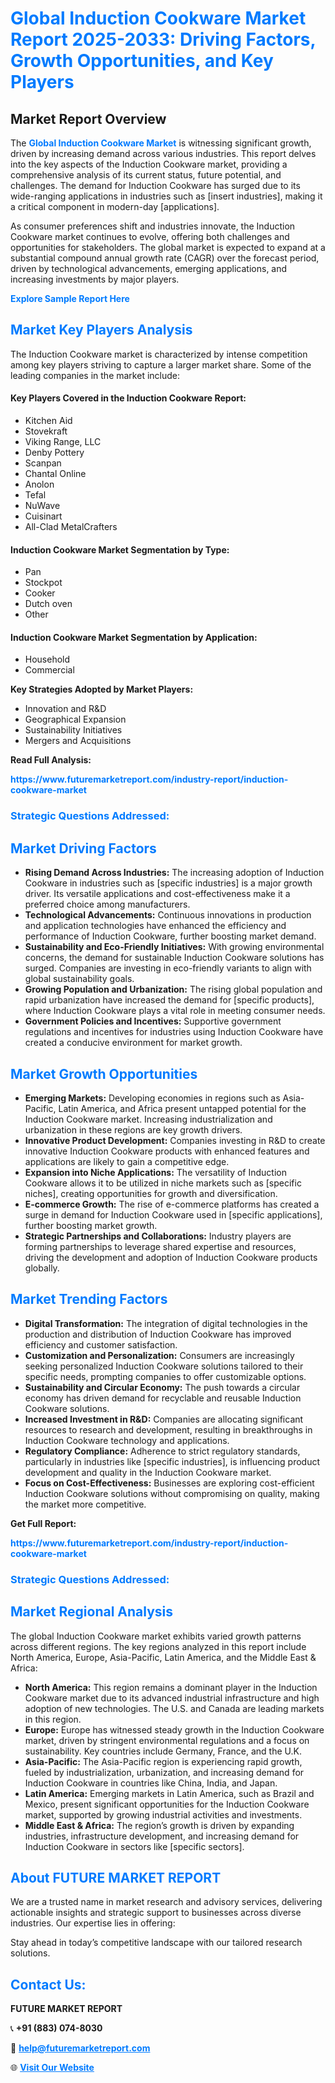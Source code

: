 <h1 style="color: #007BFF;">Global Induction Cookware Market Report 2025-2033: Driving Factors, Growth Opportunities, and Key Players</h1>

<section id="overview">
<h2>Market Report Overview</h2>
<p>The <a href="https://www.futuremarketreport.com/industry-report/induction-cookware-market" style="color: #007BFF; text-decoration: none;"><strong>Global Induction Cookware Market</strong></a> is witnessing significant growth, driven by increasing demand across various industries. This report delves into the key aspects of the Induction Cookware market, providing a comprehensive analysis of its current status, future potential, and challenges. The demand for Induction Cookware has surged due to its wide-ranging applications in industries such as [insert industries], making it a critical component in modern-day [applications].</p>
<p>As consumer preferences shift and industries innovate, the Induction Cookware market continues to evolve, offering both challenges and opportunities for stakeholders. The global market is expected to expand at a substantial compound annual growth rate (CAGR) over the forecast period, driven by technological advancements, emerging applications, and increasing investments by major players.</p>
</section>

<section id="overview">
<p><a href="https://www.futuremarketreport.com/request-sample/reportId=90072" style="color: #007BFF; text-decoration: none;"><strong>Explore Sample Report Here</strong></a></p>
</section>

<section id="key-players">
<h2 style="color: #007BFF;">Market Key Players Analysis</h2>
<p>The Induction Cookware market is characterized by intense competition among key players striving to capture a larger market share. Some of the leading companies in the market include:</p>
<h4>Key Players Covered in the Induction Cookware Report:</h4>
<ul><li>Kitchen Aid</li><li>Stovekraft</li><li>Viking Range, LLC</li><li>Denby Pottery</li><li>Scanpan</li><li>Chantal Online</li><li>Anolon</li><li>Tefal</li><li>NuWave</li><li>Cuisinart</li><li>All-Clad MetalCrafters</li></ul>
<h4>Induction Cookware Market Segmentation by Type:</h4>
<ul><li>Pan</li><li>Stockpot</li><li>Cooker</li><li>Dutch oven</li><li>Other</li></ul>

<h4>Induction Cookware Market Segmentation by Application:</h4>
<ul><li>Household</li><li>Commercial</li></ul>
<p><strong>Key Strategies Adopted by Market Players:</strong></p>
<ul>
<li>Innovation and R&D</li>
<li>Geographical Expansion</li>
<li>Sustainability Initiatives</li>
<li>Mergers and Acquisitions</li>
</ul>
</section>

<section>
<p><strong>Read Full Analysis: </strong></p><a href="https://www.futuremarketreport.com/industry-report/induction-cookware-market" style="color: #007BFF; text-decoration: none;"><strong>https://www.futuremarketreport.com/industry-report/induction-cookware-market</strong></a>
<h3 style="color: #007BFF;">Strategic Questions Addressed:</h3>
</section>

<section id="driving-factors">
<h2 style="color: #007BFF;">Market Driving Factors</h2>
<ul>
<li><strong>Rising Demand Across Industries:</strong> The increasing adoption of Induction Cookware in industries such as [specific industries] is a major growth driver. Its versatile applications and cost-effectiveness make it a preferred choice among manufacturers.</li>
<li><strong>Technological Advancements:</strong> Continuous innovations in production and application technologies have enhanced the efficiency and performance of Induction Cookware, further boosting market demand.</li>
<li><strong>Sustainability and Eco-Friendly Initiatives:</strong> With growing environmental concerns, the demand for sustainable Induction Cookware solutions has surged. Companies are investing in eco-friendly variants to align with global sustainability goals.</li>
<li><strong>Growing Population and Urbanization:</strong> The rising global population and rapid urbanization have increased the demand for [specific products], where Induction Cookware plays a vital role in meeting consumer needs.</li>
<li><strong>Government Policies and Incentives:</strong> Supportive government regulations and incentives for industries using Induction Cookware have created a conducive environment for market growth.</li>
</ul>
</section>

<section id="growth-opportunities">
<h2 style="color: #007BFF;">Market Growth Opportunities</h2>
<ul>
<li><strong>Emerging Markets:</strong> Developing economies in regions such as Asia-Pacific, Latin America, and Africa present untapped potential for the Induction Cookware market. Increasing industrialization and urbanization in these regions are key growth drivers.</li>
<li><strong>Innovative Product Development:</strong> Companies investing in R&D to create innovative Induction Cookware products with enhanced features and applications are likely to gain a competitive edge.</li>
<li><strong>Expansion into Niche Applications:</strong> The versatility of Induction Cookware allows it to be utilized in niche markets such as [specific niches], creating opportunities for growth and diversification.</li>
<li><strong>E-commerce Growth:</strong> The rise of e-commerce platforms has created a surge in demand for Induction Cookware used in [specific applications], further boosting market growth.</li>
<li><strong>Strategic Partnerships and Collaborations:</strong> Industry players are forming partnerships to leverage shared expertise and resources, driving the development and adoption of Induction Cookware products globally.</li>
</ul>
</section>

<section id="trending-factors">
<h2 style="color: #007BFF;">Market Trending Factors</h2>
<ul>
<li><strong>Digital Transformation:</strong> The integration of digital technologies in the production and distribution of Induction Cookware has improved efficiency and customer satisfaction.</li>
<li><strong>Customization and Personalization:</strong> Consumers are increasingly seeking personalized Induction Cookware solutions tailored to their specific needs, prompting companies to offer customizable options.</li>
<li><strong>Sustainability and Circular Economy:</strong> The push towards a circular economy has driven demand for recyclable and reusable Induction Cookware solutions.</li>
<li><strong>Increased Investment in R&D:</strong> Companies are allocating significant resources to research and development, resulting in breakthroughs in Induction Cookware technology and applications.</li>
<li><strong>Regulatory Compliance:</strong> Adherence to strict regulatory standards, particularly in industries like [specific industries], is influencing product development and quality in the Induction Cookware market.</li>
<li><strong>Focus on Cost-Effectiveness:</strong> Businesses are exploring cost-efficient Induction Cookware solutions without compromising on quality, making the market more competitive.</li>
</ul>
</section>

<section>
<p><strong>Get Full Report: </strong></p><a href="https://www.futuremarketreport.com/industry-report/induction-cookware-market" style="color: #007BFF; text-decoration: none;"><strong>https://www.futuremarketreport.com/industry-report/induction-cookware-market</strong></a>
<h3 style="color: #007BFF;">Strategic Questions Addressed:</h3>
</section>


<section id="regional-analysis">
<h2 style="color: #007BFF;">Market Regional Analysis</h2>
<p>The global Induction Cookware market exhibits varied growth patterns across different regions. The key regions analyzed in this report include North America, Europe, Asia-Pacific, Latin America, and the Middle East & Africa:</p>
<ul>
<li><strong>North America:</strong> This region remains a dominant player in the Induction Cookware market due to its advanced industrial infrastructure and high adoption of new technologies. The U.S. and Canada are leading markets in this region.</li>
<li><strong>Europe:</strong> Europe has witnessed steady growth in the Induction Cookware market, driven by stringent environmental regulations and a focus on sustainability. Key countries include Germany, France, and the U.K.</li>
<li><strong>Asia-Pacific:</strong> The Asia-Pacific region is experiencing rapid growth, fueled by industrialization, urbanization, and increasing demand for Induction Cookware in countries like China, India, and Japan.</li>
<li><strong>Latin America:</strong> Emerging markets in Latin America, such as Brazil and Mexico, present significant opportunities for the Induction Cookware market, supported by growing industrial activities and investments.</li>
<li><strong>Middle East & Africa:</strong> The region’s growth is driven by expanding industries, infrastructure development, and increasing demand for Induction Cookware in sectors like [specific sectors].</li>
</ul>
</section>

<footer>
<h2 style="color: #007BFF;">About FUTURE MARKET REPORT</h2>
<p>We are a trusted name in market research and advisory services, delivering actionable insights and strategic support to businesses across diverse industries. Our expertise lies in offering:</p>

<p>Stay ahead in today’s competitive landscape with our tailored research solutions.</p>

<h2 style="color: #007BFF;">Contact Us:</h2>
<p><strong>FUTURE MARKET REPORT</strong></p>
<p>📞 <strong>+91 (883) 074-8030</strong></p>
<p>📧 <strong><a href="mailto:help@futuremarketreport.com" style="color: #007BFF;">help@futuremarketreport.com</a></strong></p>
<p>🌐 <strong><a href="https://www.futuremarketreport.com/" style="color: #007BFF;">Visit Our Website</a></strong></p>
</footer>